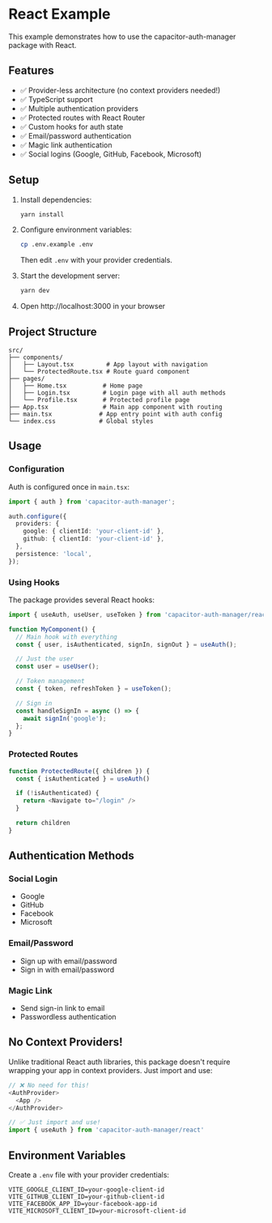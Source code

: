 # React Example

This example demonstrates how to use the capacitor-auth-manager package with React.

## Features

- ✅ Provider-less architecture (no context providers needed!)
- ✅ TypeScript support
- ✅ Multiple authentication providers
- ✅ Protected routes with React Router
- ✅ Custom hooks for auth state
- ✅ Email/password authentication
- ✅ Magic link authentication
- ✅ Social logins (Google, GitHub, Facebook, Microsoft)

## Setup

1. Install dependencies:

   ```bash
   yarn install
   ```

2. Configure environment variables:

   ```bash
   cp .env.example .env
   ```

   Then edit `.env` with your provider credentials.

3. Start the development server:

   ```bash
   yarn dev
   ```

4. Open http://localhost:3000 in your browser

## Project Structure

```
src/
├── components/
│   ├── Layout.tsx         # App layout with navigation
│   └── ProtectedRoute.tsx # Route guard component
├── pages/
│   ├── Home.tsx          # Home page
│   ├── Login.tsx         # Login page with all auth methods
│   └── Profile.tsx       # Protected profile page
├── App.tsx               # Main app component with routing
├── main.tsx             # App entry point with auth config
└── index.css            # Global styles
```

## Usage

### Configuration

Auth is configured once in `main.tsx`:

```typescript
import { auth } from 'capacitor-auth-manager';

auth.configure({
  providers: {
    google: { clientId: 'your-client-id' },
    github: { clientId: 'your-client-id' },
  },
  persistence: 'local',
});
```

### Using Hooks

The package provides several React hooks:

```typescript
import { useAuth, useUser, useToken } from 'capacitor-auth-manager/react';

function MyComponent() {
  // Main hook with everything
  const { user, isAuthenticated, signIn, signOut } = useAuth();

  // Just the user
  const user = useUser();

  // Token management
  const { token, refreshToken } = useToken();

  // Sign in
  const handleSignIn = async () => {
    await signIn('google');
  };
}
```

### Protected Routes

```typescript
function ProtectedRoute({ children }) {
  const { isAuthenticated } = useAuth()

  if (!isAuthenticated) {
    return <Navigate to="/login" />
  }

  return children
}
```

## Authentication Methods

### Social Login

- Google
- GitHub
- Facebook
- Microsoft

### Email/Password

- Sign up with email/password
- Sign in with email/password

### Magic Link

- Send sign-in link to email
- Passwordless authentication

## No Context Providers!

Unlike traditional React auth libraries, this package doesn't require wrapping your app in context providers. Just import and use:

```typescript
// ❌ No need for this!
<AuthProvider>
  <App />
</AuthProvider>

// ✅ Just import and use!
import { useAuth } from 'capacitor-auth-manager/react'
```

## Environment Variables

Create a `.env` file with your provider credentials:

```env
VITE_GOOGLE_CLIENT_ID=your-google-client-id
VITE_GITHUB_CLIENT_ID=your-github-client-id
VITE_FACEBOOK_APP_ID=your-facebook-app-id
VITE_MICROSOFT_CLIENT_ID=your-microsoft-client-id
```
